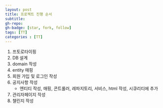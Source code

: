 ```yaml
---
layout: post
title: 프로젝트 진행 순서
subtitle: 
gh-repo: 
gh-badge: [star, fork, follow]
tags: [TT]
categories : [TT]
---
```


1. 프토로타이핑
2. DB 설계
3. domain 작성
4. entity 매핑
5. 회원 가입 및 로그인 작성
6. 공지사항 작성
    - 엔티티 작성, 매핑, 콘트롤러, 레파지토리, 서비스, html 작성, 시큐리티에 추가
7. 관리자페이지 작성
8. 챌린지 작성